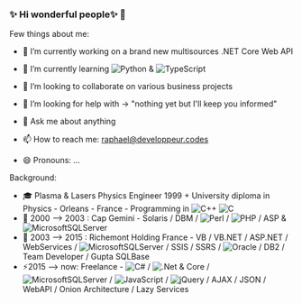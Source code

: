 ### ✨ Hi wonderful people✨ 👋

<!--
**KolRah/KolRah** is a ✨ _special_ ✨ repository because its `README.md` (this file) appears on your GitHub profile.
-->

Few things about me:

- 🔭 I’m currently working on a brand new multisources .NET Core Web API
- 🌱 I’m currently learning ![Python](https://img.shields.io/badge/python-3670A0?style=for-the-badge&logo=python&logoColor=ffdd54) & ![TypeScript](https://img.shields.io/badge/typescript-%23007ACC.svg?style=for-the-badge&logo=typescript&logoColor=white)

- 👯 I’m looking to collaborate on various business projects
- 🤔 I’m looking for help with -> "nothing yet but I'll keep you informed"
- 💬 Ask me about anything
- 📫 How to reach me: raphael@developpeur.codes
- 😄 Pronouns: ...
<!--
- ⚡ Fun fact: 
-->

Background:

- 🎓 Plasma & Lasers Physics Engineer 1999 + University diploma in Physics - Orleans - France
        - Programming in 	![C++](https://img.shields.io/badge/c++-%2300599C.svg?style=for-the-badge&logo=c%2B%2B&logoColor=white) ![C](https://img.shields.io/badge/c-%2300599C.svg?style=for-the-badge&logo=c&logoColor=white)
- 🔑 2000 --> 2003 : Cap Gemini - Solaris / DBM / ![Perl](https://img.shields.io/badge/perl-%2339457E.svg?style=for-the-badge&logo=perl&logoColor=white)
 / ![PHP](https://img.shields.io/badge/php-%23777BB4.svg?style=for-the-badge&logo=php&logoColor=white)
 / ASP & ![MicrosoftSQLServer](https://img.shields.io/badge/Microsoft%20SQL%20Sever-CC2927?style=for-the-badge&logo=microsoft%20sql%20server&logoColor=white)
- 🔑 2003 --> 2015 : Richemont Holding France - VB / VB.NET / ASP.NET / WebServices / ![MicrosoftSQLServer](https://img.shields.io/badge/Microsoft%20SQL%20Sever-CC2927?style=for-the-badge&logo=microsoft%20sql%20server&logoColor=white)
 / SSIS / SSRS / ![Oracle](https://img.shields.io/badge/Oracle-F80000?style=for-the-badge&logo=oracle&logoColor=white) / DB2 / Team Developer / Gupta SQLBase 
- ⚡2015 --> now: Freelance - ![C#](https://img.shields.io/badge/c%23-%23239120.svg?style=for-the-badge&logo=c-sharp&logoColor=white)
 / ![.Net](https://img.shields.io/badge/.NET-5C2D91?style=for-the-badge&logo=.net&logoColor=white) & Core / ![MicrosoftSQLServer](https://img.shields.io/badge/Microsoft%20SQL%20Sever-CC2927?style=for-the-badge&logo=microsoft%20sql%20server&logoColor=white)
 / ![JavaScript](https://img.shields.io/badge/javascript-%23323330.svg?style=for-the-badge&logo=javascript&logoColor=%23F7DF1E) / ![jQuery](https://img.shields.io/badge/jquery-%230769AD.svg?style=for-the-badge&logo=jquery&logoColor=white)
 / AJAX / JSON / WebAPI / Onion Architecture / Lazy Services 

